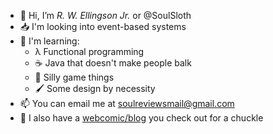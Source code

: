 - 🦥 Hi, I’m _R. W. Ellingson Jr._ or @SoulSloth
- 📥 I'm looking into event-based systems
- 🔖 I'm learning:
  - λ Functional programming
  - ☕ Java that doesn't make people balk
  - 🎲 Silly game things
  - 🖌️ Some design by necessity
- 📫 You can email me at soulreviewsmail@gmail.com
- 🌚 I also have a [webcomic/blog](https://soulreviews.net/) you check out for a chuckle

<!---
SoulSloth/SoulSloth is a ✨ special ✨ repository because its `README.md` (this file) appears on your GitHub profile.
You can click the Preview link to take a look at your changes.
--->

